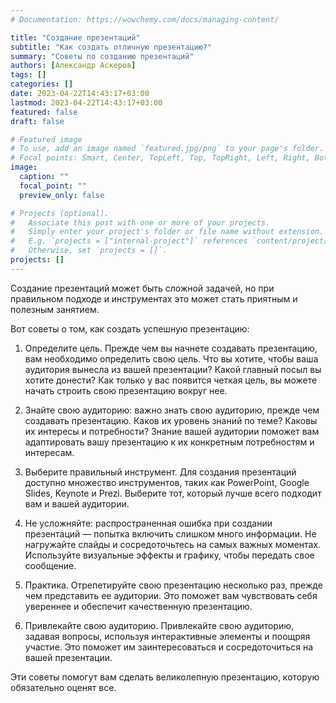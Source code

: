 ```yaml
---
# Documentation: https://wowchemy.com/docs/managing-content/

title: "Создание презентаций"
subtitle: "Как создать отличную презентацию?"
summary: "Советы по созданию презентаций"
authors: [Александр Аскеров]
tags: []
categories: []
date: 2023-04-22T14:43:17+03:00
lastmod: 2023-04-22T14:43:17+03:00
featured: false
draft: false

# Featured image
# To use, add an image named `featured.jpg/png` to your page's folder.
# Focal points: Smart, Center, TopLeft, Top, TopRight, Left, Right, BottomLeft, Bottom, BottomRight.
image:
  caption: ""
  focal_point: ""
  preview_only: false

# Projects (optional).
#   Associate this post with one or more of your projects.
#   Simply enter your project's folder or file name without extension.
#   E.g. `projects = ["internal-project"]` references `content/project/deep-learning/index.md`.
#   Otherwise, set `projects = []`.
projects: []
---
```


Создание презентаций может быть сложной задачей, но при правильном подходе и инструментах это может стать приятным и полезным занятием.

Вот советы о том, как создать успешную презентацию:

1. Определите цель. Прежде чем вы начнете создавать презентацию, вам необходимо определить свою цель. Что вы хотите, чтобы ваша аудитория вынесла из вашей презентации? Какой главный посыл вы хотите донести? Как только у вас появится четкая цель, вы можете начать строить свою презентацию вокруг нее.

2. Знайте свою аудиторию: важно знать свою аудиторию, прежде чем создавать презентацию. Каков их уровень знаний по теме? Каковы их интересы и потребности? Знание вашей аудитории поможет вам адаптировать вашу презентацию к их конкретным потребностям и интересам.

3. Выберите правильный инструмент. Для создания презентаций доступно множество инструментов, таких как PowerPoint, Google Slides, Keynote и Prezi. Выберите тот, который лучше всего подходит вам и вашей аудитории.

4. Не усложняйте: распространенная ошибка при создании презентаций — попытка включить слишком много информации. Не нагружайте слайды и сосредоточьтесь на самых важных моментах. Используйте визуальные эффекты и графику, чтобы передать свое сообщение.

5. Практика. Отрепетируйте свою презентацию несколько раз, прежде чем представить ее аудитории. Это поможет вам чувствовать себя увереннее и обеспечит качественную презентацию.

6. Привлекайте свою аудиторию. Привлекайте свою аудиторию, задавая вопросы, используя интерактивные элементы и поощряя участие. Это поможет им заинтересоваться и сосредоточиться на вашей презентации.

Эти советы помогут вам сделать великолепную презентацию, которую обязательно оценят все.
